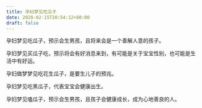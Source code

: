 ```yaml
---
title: 孕妇梦见吃瓜子
date: 2020-02-15T20:54:12+08:00
draft: false
---
```


孕妇梦见吃瓜子，预示会生男孩，且将来会是一个善解人意的孩子。


孕妇梦见买瓜子吃，预示将会有好消息来到，有可能是关于宝宝性别，也可能是生活中有好运。


孕妇做梦梦见吃花生瓜子，是要生儿子的预兆。


孕妇梦见吃黑瓜子，代表宝宝会健康出生。


孕妇梦见嗑瓜子，预示会生男孩，且孩子会健康成长，成为心地善良的人。

